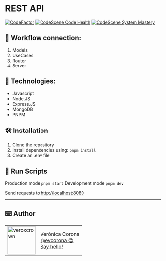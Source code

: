 # REST API

[![CodeFactor](https://www.codefactor.io/repository/github/evcorona/villareal-express-api/badge)](https://www.codefactor.io/repository/github/evcorona/villareal-express-api)
[![CodeScene Code Health](https://codescene.io/projects/38300/status-badges/code-health)](https://codescene.io/projects/38300)
[![CodeScene System Mastery](https://codescene.io/projects/38300/status-badges/system-mastery)](https://codescene.io/projects/38300)

## 🤖 Workflow connection:

1. Models
2. UseCases
3. Router
4. Server

## 📑 Technologies:

- Javascript
- Node.JS
- Express.JS
- MongoDB
- PNPM

## 🛠️ Installation

1. Clone the repository
2. Install dependencies using: `pnpm install`
3. Create an .env file

## 🏃 Run Scripts

Production mode `pnpm start`
Development mode `pnpm dev`

Send requests to [http://localhost:8080](http://localhost:8080)

---

## ⌨️ Author

<table>
  <tr>
    <td>
      <img src="https://avatars.githubusercontent.com/u/73207023?s=460&u=4cff370b3f10790ee07402fc579e2272a946af86&v=4?" width="90" alt="veroxcrown">
    </td>
    <td>
      Verónica Corona<br />
      <a href="https://github.com/evcorona">@evcorona 😊<br/></a>
      <a href="mailto:eldav.corona@gmailcom">Say hello!</a>
    </td>
  </tr>
</table>
